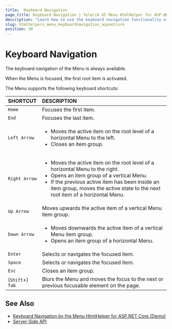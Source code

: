 ```yaml
---
title:  Keyboard Navigation
page_title: Keyboard Navigation | Telerik UI Menu HtmlHelper for ASP.NET Core
description: "Learn how to use the keyboard navigation functionality of the Telerik UI Menu HtmlHelper for ASP.NET Core (MVC 6 or ASP.NET Core MVC)."
slug: htmlhelpers_menu_keyboardnavigation_aspnetcore
position: 30
---
```


# Keyboard Navigation

The keyboard navigation of the Menu is always available.

When the Menu is focused, the first root item is activated.

The Menu supports the following keyboard shortcuts:

| SHORTCUT						| DESCRIPTION				                                                        |
|:---                 |:---                                                                               |
| `Home`              | Focuses the first item.                                                            |
| `End`               | Focuses the last item.                                                             |
| `Left Arrow`        | <ul><li>Moves the active item on the root level of a horizontal Menu to the left.</li> <li>Closes an item group.</li></ul> |
| `Right Arrow`       | <ul><li>Moves the active item on the root level of a horizontal Menu to the right.</li> <li>Opens an item group of a vertical Menu.</li> <li>If the previous active item has been inside an item group, moves the active state to the next root item of a horizontal Menu.</li></ul>        |
| `Up Arrow`          | Moves upwards the active item of a vertical Menu item group.                        |
| `Down Arrow`        | <ul><li>Moves downwards the active item of a vertical Menu item group.</li> <li>Opens an item group of a horizontal Menu.</li></ul> |
| `Enter`             | Selects or navigates the focused item.                                             |
| `Space`             | Selects or navigates the focused item.                                             |
| `Esc`               | Closes an item group.                                                              |
| (`Shift`+) `Tab`    | Blurs the Menu and moves the focus to the next or previous focusable element on the page.  |

## See Also

* [Keyboard Navigation by the Menu HtmlHelper for ASP.NET Core (Demo)](https://demos.telerik.com/aspnet-core/menu/keyboard-navigation)
* [Server-Side API](/api/menu)
